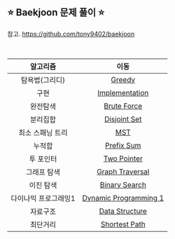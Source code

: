 ## ⭐️ Baekjoon 문제 풀이 ⭐️ 

참고. https://github.com/tony9402/baekjoon

<br>

| **알고리즘**   |  **이동** |
|:-------------:|:-------------:|
| 탐욕법(그리디) | [Greedy](https://github.com/yuuforest/Baekjoon/tree/main/python/%EA%B7%B8%EB%A6%AC%EB%94%94) |
| 구현 | [Implementation](https://github.com/yuuforest/Baekjoon/tree/main/python/%EA%B5%AC%ED%98%84) |
| 완전탐색 | [Brute Force](https://github.com/yuuforest/Baekjoon/tree/main/python/%EC%99%84%EC%A0%84%ED%83%90%EC%83%89) |
| 분리집합 | [Disjoint Set](https://github.com/yuuforest/Baekjoon/tree/main/python/%EB%B6%84%EB%A6%AC%EC%A7%91%ED%95%A9) |
| 최소 스패닝 트리 | [MST](https://github.com/yuuforest/Baekjoon/tree/main/python/%EC%B5%9C%EC%86%8C%20%EC%8A%A4%ED%8C%A8%EB%8B%9D%20%ED%8A%B8%EB%A6%AC) |
| 누적합 | [Prefix Sum](https://github.com/yuuforest/Baekjoon/tree/main/python/%EB%88%84%EC%A0%81%ED%95%A9) |
| 투 포인터 | [Two Pointer](https://github.com/yuuforest/Baekjoon/tree/main/python/%ED%88%AC%20%ED%8F%AC%EC%9D%B8%ED%84%B0) |
| 그래프 탐색 | [Graph Traversal](https://github.com/yuuforest/Baekjoon/tree/main/python/%EA%B7%B8%EB%9E%98%ED%94%84%20%ED%83%90%EC%83%89) |
| 이진 탐색 | [Binary Search](https://github.com/yuuforest/Baekjoon/tree/main/python/%EC%9D%B4%EC%A7%84%ED%83%90%EC%83%89) |
| 다이나믹 프로그래밍1 | [Dynamic Programming 1](https://github.com/yuuforest/Baekjoon/tree/main/python/%EB%8B%A4%EC%9D%B4%EB%82%98%EB%AF%B9%20%ED%94%84%EB%A1%9C%EA%B7%B8%EB%9E%98%EB%B0%8D1) |
| 자료구조 | [Data Structure](https://github.com/yuuforest/Baekjoon/tree/main/python/%EC%9E%90%EB%A3%8C%EA%B5%AC%EC%A1%B0) |
| 최단거리 | [Shortest Path](https://github.com/yuuforest/Baekjoon/tree/main/python/%EC%B5%9C%EB%8B%A8%EA%B1%B0%EB%A6%AC) |